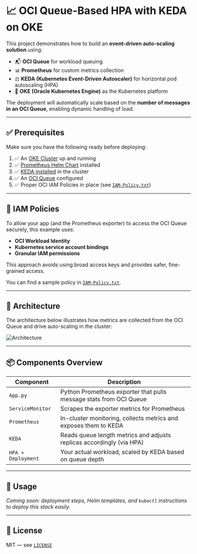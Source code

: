 # 📈 OCI Queue-Based HPA with KEDA on OKE

This project demonstrates how to build an **event-driven auto-scaling solution** using:

- 📬 **OCI Queue** for workload queuing  
- 📊 **Prometheus** for custom metrics collection  
- ⚖️ **KEDA (Kubernetes Event-Driven Autoscaler)** for horizontal pod autoscaling (HPA)  
- 🚀 **OKE (Oracle Kubernetes Engine)** as the Kubernetes platform

The deployment will automatically scale based on the **number of messages in an OCI Queue**, enabling dynamic handling of load.

---

## ✅ Prerequisites

Make sure you have the following ready before deploying:

1. ✅ An [OKE Cluster](https://docs.oracle.com/en-us/iaas/Content/ContEng/Concepts/contengoverview.htm) up and running  
2. ✅ [Prometheus Helm Chart](https://github.com/prometheus-community/helm-charts/tree/main/charts/prometheus) installed  
3. ✅ [KEDA installed](https://keda.sh/docs/2.9/deploy/#install) in the cluster  
4. ✅ An [OCI Queue](https://docs.oracle.com/en-us/iaas/Content/queue/queue-create.htm) configured  
5. ✅ Proper OCI IAM Policies in place (see [`IAM-Policy.txt`](./IAM-Policy.txt))

---

## 🔐 IAM Policies

To allow your app (and the Prometheus exporter) to access the OCI Queue securely, this example uses:

- **OCI Workload Identity**  
- **Kubernetes service account bindings**  
- **Granular IAM permissions**

This approach avoids using broad access keys and provides safer, fine-grained access.

You can find a sample policy in [`IAM-Policy.txt`](./IAM-Policy.txt).

---

## 🧭 Architecture

The architecture below illustrates how metrics are collected from the OCI Queue and drive auto-scaling in the cluster:

![Architecture](./assets/oke-keda-oci-queue-scale.drawio.png)

---

## 📦 Components Overview

| Component            | Description                                                                 |
|----------------------|-----------------------------------------------------------------------------|
| `App.py`             | Python Prometheus exporter that pulls message stats from OCI Queue          |
| `ServiceMonitor`     | Scrapes the exporter metrics for Prometheus                                 |
| `Prometheus`         | In-cluster monitoring, collects metrics and exposes them to KEDA            |
| `KEDA`               | Reads queue length metrics and adjusts replicas accordingly (via HPA)       |
| `HPA + Deployment`   | Your actual workload, scaled by KEDA based on queue depth                   |

---

## 🚀 Usage

_Coming soon: deployment steps, Helm templates, and `kubectl` instructions to deploy this stack easily._

---

## 📜 License

MIT — see [`LICENSE`](./LICENSE)
